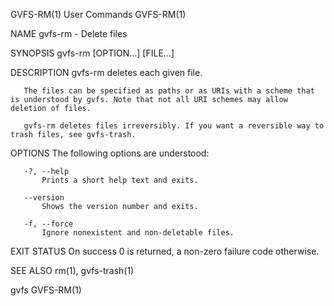 GVFS-RM(1)                                                                                      User Commands                                                                                      GVFS-RM(1)



NAME
       gvfs-rm - Delete files

SYNOPSIS
       gvfs-rm [OPTION...] [FILE...]

DESCRIPTION
       gvfs-rm deletes each given file.

       The files can be specified as paths or as URIs with a scheme that is understood by gvfs. Note that not all URI schemes may allow deletion of files.

       gvfs-rm deletes files irreversibly. If you want a reversible way to trash files, see gvfs-trash.

OPTIONS
       The following options are understood:

       -?, --help
           Prints a short help text and exits.

       --version
           Shows the version number and exits.

       -f, --force
           Ignore nonexistent and non-deletable files.

EXIT STATUS
       On success 0 is returned, a non-zero failure code otherwise.

SEE ALSO
       rm(1), gvfs-trash(1)



gvfs                                                                                                                                                                                               GVFS-RM(1)
